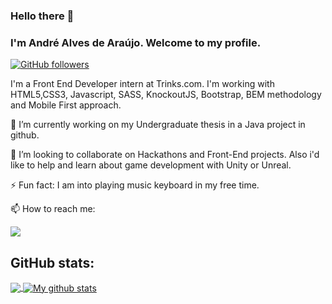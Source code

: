### Hello there 👋
### I'm André Alves de Araújo. Welcome to my profile.

<a href="https://github.com/andrealvesaraujo"><img alt="GitHub followers" src="https://img.shields.io/github/followers/andrealvesaraujo?style=social"></a>

I'm a Front End Developer intern at Trinks.com. I'm working with HTML5,CSS3, Javascript, SASS, KnockoutJS, Bootstrap, BEM methodology and Mobile First approach.

🔭 I’m currently working on my Undergraduate thesis in a Java project in github.

👯 I’m looking to collaborate on Hackathons and Front-End projects. Also i'd like to help and learn about game development with Unity or Unreal.

⚡ Fun fact: I am into playing music keyboard in my free time.

📫 How to reach me: 

<a href="https://www.linkedin.com/in/andre-alves-araujo/"><img src="https://img.shields.io/badge/linkedin%20-%230077B5.svg?&style=for-the-badge&logo=linkedin&logoColor=white"/></a>

<!--
**andrealvesaraujo/andrealvesaraujo** is a ✨ _special_ ✨ repository because its `README.md` (this file) appears on your GitHub profile.

Here are some ideas to get you started:

- 🔭 I’m currently working on ...
- 🌱 I’m currently learning ...
- 👯 I’m looking to collaborate on ...
- 🤔 I’m looking for help with ...
- 💬 Ask me about ...
- 📫 How to reach me: ...
- 😄 Pronouns: ...
- ⚡ Fun fact: ...
-->


## GitHub stats:  
<a href="https://github.com/anuraghazra/github-readme-stats">
  <!-- Change the `github-readme-stats.anuraghazra1.vercel.app` to `github-readme-stats.vercel.app`  -->
  <img align="center" src="https://github-readme-stats.vercel.app/api/top-langs/?username=andrealvesaraujo&langs_count=8" />
</a>
<a href="https://github.com/anuraghazra/github-readme-stats">
  <img align="center" src="https://github-readme-stats.anuraghazra1.vercel.app/api?username=andrealvesaraujo&show_icons=true&line_height=27&include_all_commits=true" alt="My github stats" />
